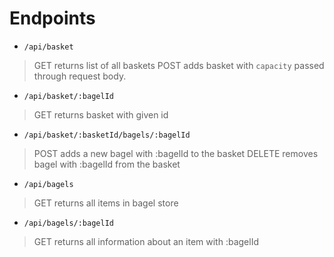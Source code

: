 # Endpoints

* `/api/basket`
> GET returns list of all baskets
> POST adds basket with `capacity` passed through request body.

* `/api/basket/:bagelId`
> GET returns basket with given id

* `/api/basket/:basketId/bagels/:bagelId`
> POST adds a new bagel with :bagelId to the basket
> DELETE removes bagel with :bagelId from the basket

* `/api/bagels`
> GET returns all items in bagel store

* `/api/bagels/:bagelId` 
> GET returns all information about an item with :bagelId